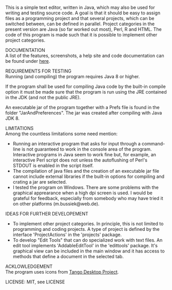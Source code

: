 This is a simple text editor, written in Java, which may also be used for writing and
testing source code. A goal is that it should be easy to assign files as a programming
project and that several projects, which can be switched between, can be defined in
parallel. Project categories in the present version are Java (so far worked out most),
Perl, R and HTML. The code of this program is made such that it is possible to implement
other project categories.
<p>
DOCUMENTATION<br>
A list of the features, screenshots, a help site and code documentation can be found under
<a href="https://eadgyth.github.io/Programming-Editor/">here</a>.
<p>
REQUIREMENTS FOR TESTING<br>
Running (and compiling) the program requires Java 8 or higher.
<p>
If the program shall be used for compiling Java code by the built-in compile option it must be
made sure that the program is run using the JRE contained in the JDK (and not the public JRE).
<p>
An executable jar of the program together with a Prefs file is found in the folder
"JarAndPreferences". The jar was created after compiling with Java JDK 8.
<p>
LIMITATIONS<br>
Among the countless limitations some need mention:
<ul>
<li>Running an interactive program that asks for input through a command-line is not guaranteed
    to work in the console area of the program. Interactive programs in Java seem to work fine
    but, for example, an interactive Perl script does not unless the autoflushing of Perl's
    STDOUT is enabled in the script itself.</li>
<li>The compilation of java files and the creation of an executable jar file cannot include
    external libraries if the built-in options for compiling and crating a jar are selected.</li>
<li>I tested the program on Windows. There are some problems with the graphical apprearance
    when a high dpi screen is used. I would be grateful for feedback, especially from somebody
    who may have tried it on other platforms (m.bussiek@web.de).</li>
</ul>
<p>
IDEAS FOR FURTHER DEVELOPEMENT<br>
<ul>
<li>To implement other project categories. In principle, this is not limited to programming
    and coding projects. A type of project is defined by the interface 'ProjectActions' in the
    'projects' package.</li>
<li>To develop "Edit Tools" that can do specialized work with text files. An edit tool implements
    'AddableEditTool' in the 'edittools' package. It's graphical view can be included in the main 
    window and it has access to methods that define a document in the selected tab.</li>
</ul>
<p>
ACKLOWLEDGEMENT<br>
The program uses icons from
<a href="https://github.com/Distrotech/tango-icon-theme">Tango Desktop Project</a>.
<p>
LICENSE: MIT, see LICENSE<br>
